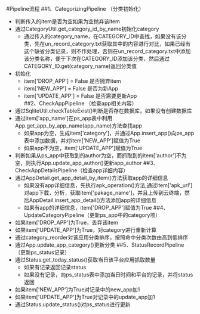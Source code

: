 #Pipeline流程
##1、CategorizingPipeline （分类初始化）
*	判断传入的item是否为空如果为空抛弃该item
*	通过CategoryUtil.get_category_id_by_name初始化category
	*	通过传入的category_name，在CATEGORY_ID中查找，如果没有该分类，先在un_record_category.txt获取其中的内容进行对比，如果已经有这个缺省分类记录，则不作处理，否则在un_record_category.txt中添加该分类名称，便于下次在CATEGORY_ID添加该分类，然后通过CATEGORY_ID.get(category_name)返回分类值
*	初始化<br>
	*	item['DROP_APP'] = False  是否抛弃item<br>
	*	item['NEW_APP'] = False  是否为新App<br>
	*	item['UPDATE_APP'] = False  是否需要更新App<br>
##2、CheckAppPipeline （检查app相关内容）
*	通过SqliteUtil.checkTableExist()判断是否存在数据库，如果没有创建数据库
*	通过item['app_name']在ps_app表中利用App.get_app_by_app_name(app_name)方法查找app
	*	如果app为空，生成item['category']，并通过App.insert_app()向ps_app表中添加数据，并对item['NEW_APP']赋值为True
	*	如果app不为空，item['UPDATE_APP']赋值为True
*	判断如果从ps_app中获取到的author为空，而抓取到的item['author']不为空，则执行App.update_app_author()更新app_author
##3、CheckAppDetailsPipeline（检查app详细内容）
*	通过AppDetail.get_app_detail_by_item()方法获取app的详细信息
	*	如果没有app详细信息，先执行apk_operation()方法,通过item['apk_url']对app下载，分析，获取item['pakage_name']，并且上传到云终端，然后AppDetail.insert_app_detail()方法添加app的详细信息
	*	如果有app的详细信息，item['DROP_APP']赋值为True
##4、UpdateCategoryPipeline（更新ps_app中的category项）
*	如果item['DROP_APP']为True，丢弃该item
*	如果item['UPDATE_APP']为True，对category进行重新计算
*	通过category_reorder对该应用分类排序，按照命中分类次数由高到低排序
*	通过App.update_app_category()更新分类
##5、StatusRecordPipeline（更新ps_status记录）
*	通过Status.get_today_status()获取当日该平台应用抓取数量
	*	如果有记录返回记录status
	*	如果没有记录，向ps_status表中添加当日时间和平台的记录，并将status返回
*	如果item['NEW_APP']为True对记录中的new_app加1
*	如果item['UPDATE_APP']为True对记录中的update_app加1
*	通过Status.update_status()对ps_status进行更新